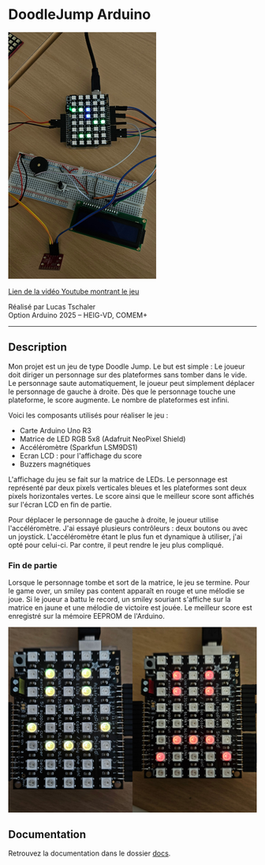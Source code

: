 # DoodleJump Arduino

<img src="./docs/assets/doodleJump_photoGenerale.jpg" alt="Photo générale du projet" width="300" height="500">

[Lien de la vidéo Youtube montrant le jeu](https://youtube.com/shorts/3NgCZ-Ar33k)

Réalisé par Lucas Tschaler  
Option Arduino 2025 – HEIG-VD, COMEM+

---

## Description

Mon projet est un jeu de type Doodle Jump. Le but est simple :
Le joueur doit diriger un personnage sur des plateformes sans tomber dans le vide. Le personnage saute automatiquement, le joueur peut simplement déplacer le personnage de gauche à droite. Dès que le personnage touche une plateforme, le score augmente. Le nombre de plateformes est infini.

Voici les composants utilisés pour réaliser le jeu :

- Carte Arduino Uno R3
- Matrice de LED RGB 5x8 (Adafruit NeoPixel Shield)
- Accéléromètre (Sparkfun LSM9DS1)
- Ecran LCD : pour l'affichage du score
- Buzzers magnétiques

L'affichage du jeu se fait sur la matrice de LEDs. Le personnage est représenté par deux pixels verticales bleues et les plateformes sont deux pixels horizontales vertes. Le score ainsi que le meilleur score sont affichés sur l'écran LCD en fin de partie.

Pour déplacer le personnage de gauche à droite, le joueur utilise l'accéléromètre.
J'ai essayé plusieurs contrôleurs : deux boutons ou avec un joystick. L'accéléromètre étant le plus fun et dynamique à utiliser, j'ai opté pour celui-ci. Par contre, il peut rendre le jeu plus compliqué.

### Fin de partie

Lorsque le personnage tombe et sort de la matrice, le jeu se termine. Pour le game over, un smiley pas content apparaît en rouge et une mélodie se joue. Si le joueur a battu le record, un smiley souriant s'affiche sur la matrice en jaune et une mélodie de victoire est jouée. Le meilleur score est enregistré sur la mémoire EEPROM de l'Arduino.

![Affichage de fin de partie](.\docs\assets\happy-unhappyFace.jpg)


## Documentation

Retrouvez la documentation dans le dossier [docs](docs/).
